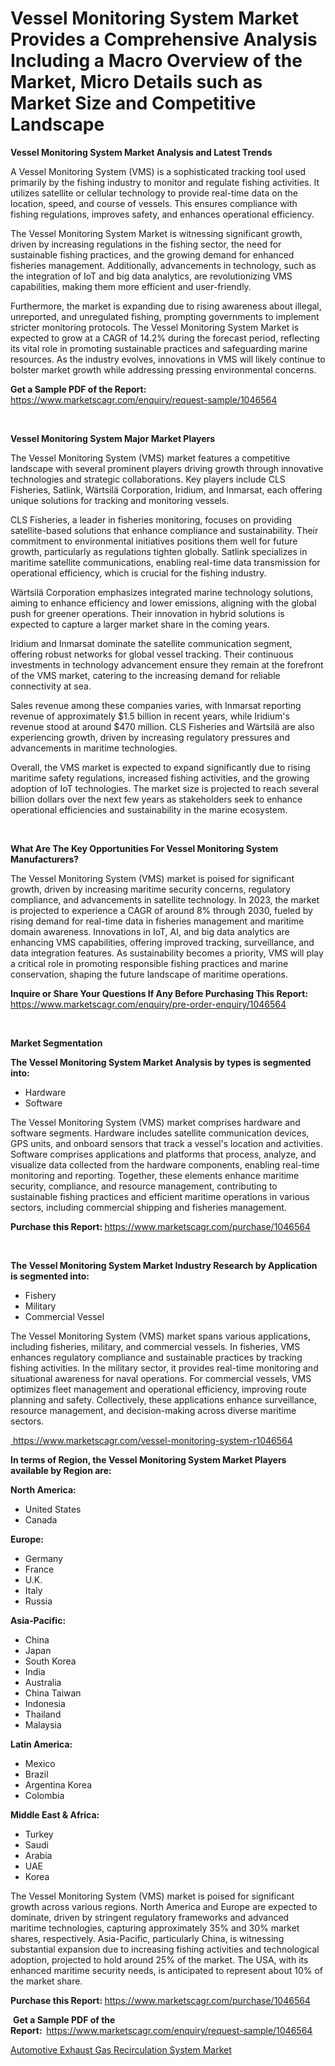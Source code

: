 <p><h1>Vessel Monitoring System Market Provides a Comprehensive Analysis Including a Macro Overview of the Market, Micro Details such as Market Size and Competitive Landscape</h1></p><p><strong>Vessel Monitoring System Market Analysis and Latest Trends</strong></p>
<p><p>A Vessel Monitoring System (VMS) is a sophisticated tracking tool used primarily by the fishing industry to monitor and regulate fishing activities. It utilizes satellite or cellular technology to provide real-time data on the location, speed, and course of vessels. This ensures compliance with fishing regulations, improves safety, and enhances operational efficiency. </p><p>The Vessel Monitoring System Market is witnessing significant growth, driven by increasing regulations in the fishing sector, the need for sustainable fishing practices, and the growing demand for enhanced fisheries management. Additionally, advancements in technology, such as the integration of IoT and big data analytics, are revolutionizing VMS capabilities, making them more efficient and user-friendly. </p><p>Furthermore, the market is expanding due to rising awareness about illegal, unreported, and unregulated fishing, prompting governments to implement stricter monitoring protocols. The Vessel Monitoring System Market is expected to grow at a CAGR of 14.2% during the forecast period, reflecting its vital role in promoting sustainable practices and safeguarding marine resources. As the industry evolves, innovations in VMS will likely continue to bolster market growth while addressing pressing environmental concerns.</p></p>
<p><strong>Get a Sample PDF of the Report:&nbsp;</strong> <a href="https://www.marketscagr.com/enquiry/request-sample/1046564?utm_campaign=3263&utm_medium=2&utm_source=Github&utm_content=ia&utm_term=22032025&utm_id=vessel-monitoring-system">https://www.marketscagr.com/enquiry/request-sample/1046564</a></p>
<p>&nbsp;</p>
<p><strong>Vessel Monitoring System Major Market Players</strong></p>
<p><p>The Vessel Monitoring System (VMS) market features a competitive landscape with several prominent players driving growth through innovative technologies and strategic collaborations. Key players include CLS Fisheries, Satlink, Wärtsilä Corporation, Iridium, and Inmarsat, each offering unique solutions for tracking and monitoring vessels.</p><p>CLS Fisheries, a leader in fisheries monitoring, focuses on providing satellite-based solutions that enhance compliance and sustainability. Their commitment to environmental initiatives positions them well for future growth, particularly as regulations tighten globally. Satlink specializes in maritime satellite communications, enabling real-time data transmission for operational efficiency, which is crucial for the fishing industry. </p><p>Wärtsilä Corporation emphasizes integrated marine technology solutions, aiming to enhance efficiency and lower emissions, aligning with the global push for greener operations. Their innovation in hybrid solutions is expected to capture a larger market share in the coming years.</p><p>Iridium and Inmarsat dominate the satellite communication segment, offering robust networks for global vessel tracking. Their continuous investments in technology advancement ensure they remain at the forefront of the VMS market, catering to the increasing demand for reliable connectivity at sea.</p><p>Sales revenue among these companies varies, with Inmarsat reporting revenue of approximately $1.5 billion in recent years, while Iridium's revenue stood at around $470 million. CLS Fisheries and Wärtsilä are also experiencing growth, driven by increasing regulatory pressures and advancements in maritime technologies.</p><p>Overall, the VMS market is expected to expand significantly due to rising maritime safety regulations, increased fishing activities, and the growing adoption of IoT technologies. The market size is projected to reach several billion dollars over the next few years as stakeholders seek to enhance operational efficiencies and sustainability in the marine ecosystem.</p></p>
<p>&nbsp;</p>
<p><strong>What Are The Key Opportunities For Vessel Monitoring System Manufacturers?</strong></p>
<p><p>The Vessel Monitoring System (VMS) market is poised for significant growth, driven by increasing maritime security concerns, regulatory compliance, and advancements in satellite technology. In 2023, the market is projected to experience a CAGR of around 8% through 2030, fueled by rising demand for real-time data in fisheries management and maritime domain awareness. Innovations in IoT, AI, and big data analytics are enhancing VMS capabilities, offering improved tracking, surveillance, and data integration features. As sustainability becomes a priority, VMS will play a critical role in promoting responsible fishing practices and marine conservation, shaping the future landscape of maritime operations.</p></p>
<p><strong>Inquire or Share Your Questions If Any Before Purchasing This Report:</strong> <a href="https://www.marketscagr.com/enquiry/pre-order-enquiry/1046564?utm_campaign=3263&utm_medium=2&utm_source=Github&utm_content=ia&utm_term=22032025&utm_id=vessel-monitoring-system">https://www.marketscagr.com/enquiry/pre-order-enquiry/1046564</a></p>
<p>&nbsp;</p>
<p><strong>Market Segmentation</strong></p>
<p><strong>The Vessel Monitoring System Market Analysis by types is segmented into:</strong></p>
<p><ul><li>Hardware</li><li>Software</li></ul></p>
<p><p>The Vessel Monitoring System (VMS) market comprises hardware and software segments. Hardware includes satellite communication devices, GPS units, and onboard sensors that track a vessel's location and activities. Software comprises applications and platforms that process, analyze, and visualize data collected from the hardware components, enabling real-time monitoring and reporting. Together, these elements enhance maritime security, compliance, and resource management, contributing to sustainable fishing practices and efficient maritime operations in various sectors, including commercial shipping and fisheries management.</p></p>
<p><strong>Purchase this Report:&nbsp;</strong><a href="https://www.marketscagr.com/purchase/1046564?utm_campaign=3263&utm_medium=2&utm_source=Github&utm_content=ia&utm_term=22032025&utm_id=vessel-monitoring-system">https://www.marketscagr.com/purchase/1046564</a></p>
<p>&nbsp;</p>
<p><strong>The Vessel Monitoring System Market Industry Research by Application is segmented into:</strong></p>
<p><ul><li>Fishery</li><li>Military</li><li>Commercial Vessel</li></ul></p>
<p><p>The Vessel Monitoring System (VMS) market spans various applications, including fisheries, military, and commercial vessels. In fisheries, VMS enhances regulatory compliance and sustainable practices by tracking fishing activities. In the military sector, it provides real-time monitoring and situational awareness for naval operations. For commercial vessels, VMS optimizes fleet management and operational efficiency, improving route planning and safety. Collectively, these applications enhance surveillance, resource management, and decision-making across diverse maritime sectors.</p></p>
<p><a href="https://www.marketscagr.com/vessel-monitoring-system-r1046564?utm_campaign=3263&utm_medium=2&utm_source=Github&utm_content=ia&utm_term=22032025&utm_id=vessel-monitoring-system">&nbsp;https://www.marketscagr.com/vessel-monitoring-system-r1046564</a></p>
<p><strong>In terms of Region, the Vessel Monitoring System Market Players available by Region are:</strong></p>
<p>
    <p> <strong> North America: </strong>
        <ul>
            <li>United States</li>
            <li>Canada</li>
        </ul>
        </p> 
    <p> <strong> Europe: </strong>
        <ul>
            <li>Germany</li>
            <li>France</li>
            <li>U.K.</li>
            <li>Italy</li>
            <li>Russia</li>
        </ul>
        </p> 
    <p> <strong> Asia-Pacific: </strong>
        <ul>
            <li>China</li>
            <li>Japan</li>
            <li>South Korea</li>
            <li>India</li>
            <li>Australia</li>
            <li>China Taiwan</li>
            <li>Indonesia</li>
            <li>Thailand</li>
            <li>Malaysia</li>
        </ul>
        </p> 
    <p> <strong> Latin America: </strong>
        <ul>
            <li>Mexico</li>
            <li>Brazil</li>
            <li>Argentina Korea</li>
            <li>Colombia</li>
        </ul>
        </p> 
    <p> <strong> Middle East & Africa: </strong>
        <ul>
            <li>Turkey</li>
            <li>Saudi</li>
            <li>Arabia</li>
            <li>UAE</li>
            <li>Korea</li>
        </ul>
    </p>
    </p>
<p><p>The Vessel Monitoring System (VMS) market is poised for significant growth across various regions. North America and Europe are expected to dominate, driven by stringent regulatory frameworks and advanced maritime technologies, capturing approximately 35% and 30% market shares, respectively. Asia-Pacific, particularly China, is witnessing substantial expansion due to increasing fishing activities and technological adoption, projected to hold around 25% of the market. The USA, with its enhanced maritime security needs, is anticipated to represent about 10% of the market share.</p></p>
<p><strong>Purchase this Report: </strong><a href="https://www.marketscagr.com/purchase/1046564?utm_campaign=3263&utm_medium=2&utm_source=Github&utm_content=ia&utm_term=22032025&utm_id=vessel-monitoring-system">https://www.marketscagr.com/purchase/1046564</a></p>
<p>&nbsp;<strong>Get a Sample PDF of the Report:&nbsp;&nbsp;</strong><a href="https://www.marketscagr.com/enquiry/request-sample/1046564?utm_campaign=3263&utm_medium=2&utm_source=Github&utm_content=ia&utm_term=22032025&utm_id=vessel-monitoring-system">https://www.marketscagr.com/enquiry/request-sample/1046564</a></p>
<p><strong></strong></p>
<p><p><a href="https://github.com/signallaikun/Market-Research-Report-List-1/blob/main/automotive-exhaust-gas-recirculation-system-market.md?utm_campaign=3263&utm_medium=2&utm_source=Github&utm_content=ia&utm_term=22032025&utm_id=vessel-monitoring-system">Automotive Exhaust Gas Recirculation System Market</a></p></p>